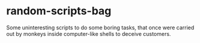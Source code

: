 # random-scripts-bag
Some uninteresting scripts to do some boring tasks, that once were carried out by monkeys inside computer-like shells to deceive customers.
